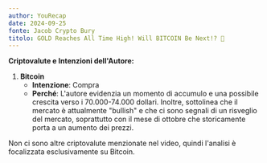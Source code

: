 ```yaml
---
author: YouRecap
date: 2024-09-25
fonte: Jacob Crypto Bury
titolo: GOLD Reaches All Time High! Will BITCOIN Be Next!? 🤑
---
```


**Criptovalute e Intenzioni dell'Autore:**

1. **Bitcoin**
   - **Intenzione**: Compra
   - **Perché**: L'autore evidenzia un momento di accumulo e una possibile crescita verso i 70.000-74.000 dollari. Inoltre, sottolinea che il mercato è attualmente "bullish" e che ci sono segnali di un risveglio del mercato, soprattutto con il mese di ottobre che storicamente porta a un aumento dei prezzi.

Non ci sono altre criptovalute menzionate nel video, quindi l'analisi è focalizzata esclusivamente su Bitcoin.
